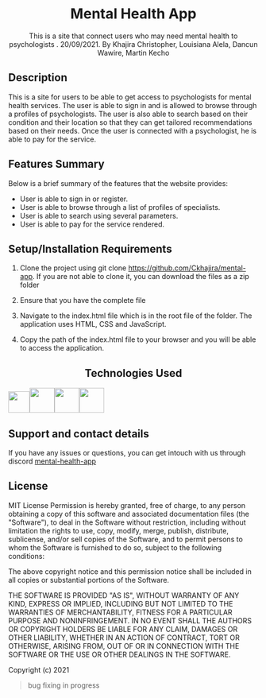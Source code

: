 <h1 align="center"> Mental Health App </h1>

<p align="center">This is a site that connect users who may need mental health to psychologists . 20/09/2021.
By Khajira Christopher, Louisiana Alela, Dancun Wawire, Martin Kecho
</p>

## Description

This is a site for users to be able to get access to psychologists for mental health services. The user is able to sign in and is allowed to browse through a profiles of psychologists. The user is also able to search based on their condition and their location so that they can get tailored recommendations based on their needs. Once the user is connected with a psychologist, he is able to pay for the service. 

## Features Summary

Below is a brief summary of the features that the website provides:
- User is able to sign in or register.
- User is able to browse through a list of profiles of specialists.
- User is able to search using several parameters.
- User is able to pay for the service rendered.

## Setup/Installation Requirements

1. Clone the project using git clone https://github.com/Ckhajira/mental-app. If you are not able to clone it, you can download the files as a zip folder

2. Ensure that you have the complete file

3. Navigate to the index.html file which is in the root file of the folder. The application uses HTML, CSS and JavaScript.

4. Copy the path of the index.html file to your browser and you will be able to access the application.

<h2 align="center"> Technologies Used </h2>
<p>
<img src="https://img.icons8.com/?size=512&id=Q5FXgRZybr2A&format=png" style="width:43px; height:43px;"><img src="https://img.icons8.com/?size=512&id=21278&format=png" style="width:50px; heigth:50px;"><img src="https://img.icons8.com/?size=512&id=108784&format=png" style="width:50px; heigth:50px;"><img src="https://img.icons8.com/?size=512&id=84710&format=png" style="width:50px; height:50px;">
</p>


## Support and contact details

If you have any issues or questions, you can get intouch with us through discord [mental-health-app](https://discord.com/invite/PSf6eq3h)

## License

MIT License
Permission is hereby granted, free of charge, to any person obtaining a copy of this software and associated documentation files (the "Software"), to deal in the Software without restriction, including without limitation the rights to use, copy, modify, merge, publish, distribute, sublicense, and/or sell copies of the Software, and to permit persons to whom the Software is furnished to do so, subject to the following conditions:

The above copyright notice and this permission notice shall be included in all copies or substantial portions of the Software.

THE SOFTWARE IS PROVIDED "AS IS", WITHOUT WARRANTY OF ANY KIND, EXPRESS OR IMPLIED, INCLUDING BUT NOT LIMITED TO THE WARRANTIES OF MERCHANTABILITY, FITNESS FOR A PARTICULAR PURPOSE AND NONINFRINGEMENT. IN NO EVENT SHALL THE AUTHORS OR COPYRIGHT HOLDERS BE LIABLE FOR ANY CLAIM, DAMAGES OR OTHER LIABILITY, WHETHER IN AN ACTION OF CONTRACT, TORT OR OTHERWISE, ARISING FROM, OUT OF OR IN CONNECTION WITH THE SOFTWARE OR THE USE OR OTHER DEALINGS IN THE SOFTWARE.

Copyright (c) 2021 

> bug fixing in progress 

